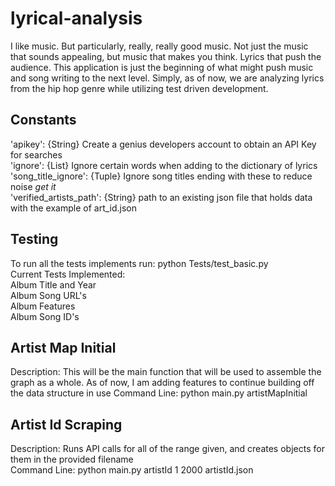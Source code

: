 # lyrical-analysis
I like music. But particularly, really, really good music. Not just the music that sounds appealing, but music that makes you think. Lyrics that push the audience. This application is just the beginning of what might push music and song writing to the next level. Simply, as of now, we are analyzing lyrics from the hip hop genre while utilizing test driven development.

## Constants
'apikey': {String} Create a genius developers account to obtain an API Key for searches <br />
'ignore': {List<String>} Ignore certain words when adding to the dictionary of lyrics <br />
'song_title_ignore': {Tuple<String>} Ignore song titles ending with these to reduce noise *get it*<br />
'verified_artists_path': {String} path to an existing json file that holds data with the example of art_id.json  <br />

## Testing
To run all the tests implements run: python Tests/test_basic.py <br />
Current Tests Implemented: <br />
Album Title and Year <br />
Album Song URL's <br />
Album Features <br />
Album Song ID's <br />

## Artist Map Initial
Description: This will be the main function that will be used to assemble the graph as a whole. As of now, I am adding features to continue building off the data structure in use
Command Line: python main.py artistMapInitial

## Artist Id Scraping
Description: Runs API calls for all of the range given, and creates objects for them in the provided filename <br />
Command Line: python main.py artistId 1 2000 artistId.json <br />

